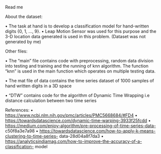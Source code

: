 
Read me 

About the dataset:

• The task at hand is to develop a classification model for hand-written digits {0, 1, ..., 9}.
• Leap Motion Sensor was used for this purpose and the 3-D location data generated
is used in this problem. (Dataset was not generated by me)

Other files:

•	The “main” file contains code with preprocessing, random data division into testing and training and the running of knn algorithm. The function “knn” is used in the main function which operates on multiple testing data.

•	The mat file of data contains the time series dataset of 1000 samples of hand written digits in a 3D space

•	“DTW” contains code for the algorithm of Dynamic Time Wrapping i.e distance calculation between two time series 

References:
• https://www.ncbi.nlm.nih.gov/pmc/articles/PMC5668684/#FD4
• https://towardsdatascience.com/dynamic-time-warping-3933f25fcdd
• https://medium.com/enjoy-algorithm/pre-processing-of-time-series-data-
c50f8a3e7a98
• https://towardsdatascience.com/how-to-apply-k-means-clustering-to-time-series-
data-28d04a8f7da3
• https://analyticsindiamag.com/how-to-improve-the-accuracy-of-a-classification- model
